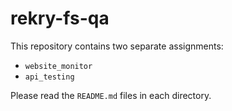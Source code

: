 # rekry-fs-qa

This repository contains two separate assignments:
- `website_monitor`
- `api_testing`

Please read the `README.md` files in each directory.
